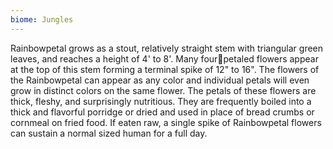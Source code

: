 ```yaml
---
biome: Jungles
---
```

Rainbowpetal grows as a stout, relatively straight stem with triangular green leaves, and reaches a height of 4' to 8'. Many fourpetaled flowers appear at the top of this stem forming a terminal spike of 12" to 16". The flowers of the Rainbowpetal can appear as any color and individual petals will even grow in distinct colors on the same flower. The petals of these flowers are thick, fleshy, and surprisingly nutritious. They are frequently boiled into a thick and flavorful porridge or dried and used in place of bread crumbs or cornmeal on fried food. If eaten raw, a single spike of Rainbowpetal flowers can sustain a normal sized human for a full day. 

